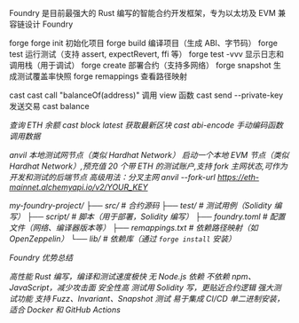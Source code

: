 Foundry 是目前最强大的 Rust 编写的智能合约开发框架，专为以太坊及 EVM 兼容链设计
Foundry

forge 
forge init <project-name>	初始化项目
forge build	编译项目（生成 ABI、字节码）
forge test	运行测试（支持 assert, expectRevert, ffi 等）
forge test -vvv	显示日志和调用栈（用于调试）
forge create	部署合约（支持多网络）
forge snapshot	生成测试覆盖率快照
forge remappings	查看路径映射


cast 
cast call <addr> "balanceOf(address)" <user>	调用 view 函数
cast send --private-key <key> <to> <data>	发送交易
cast balance <address>	查询 ETH 余额
cast block latest	获取最新区块
cast abi-encode	手动编码函数调用数据

anvil 
本地测试网节点（类似 Hardhat Network）
启动一个本地 EVM 节点（类似 Hardhat Network）,预充值 20 个带 ETH 的测试账户,支持 fork 主网状态,可作为开发和测试的后端节点
高级用法：分叉主网 anvil --fork-url https://eth-mainnet.alchemyapi.io/v2/YOUR_KEY


my-foundry-project/
├── src/               # 合约源码
├── test/              # 测试用例（Solidity 编写）
├── script/            # 脚本（用于部署，Solidity 编写）
├── foundry.toml       # 配置文件（网络、编译器版本等）
├── remappings.txt     # 依赖路径映射（如 OpenZeppelin）
└── lib/               # 依赖库（通过 `forge install` 安装）


Foundry 优势总结

高性能	Rust 编写，编译和测试速度极快
无 Node.js 依赖	不依赖 npm、JavaScript，减少攻击面
安全性高	测试用 Solidity 写，更贴近合约逻辑
强大测试功能	支持 Fuzz、Invariant、Snapshot 测试
易于集成 CI/CD	单二进制安装，适合 Docker 和 GitHub Actions